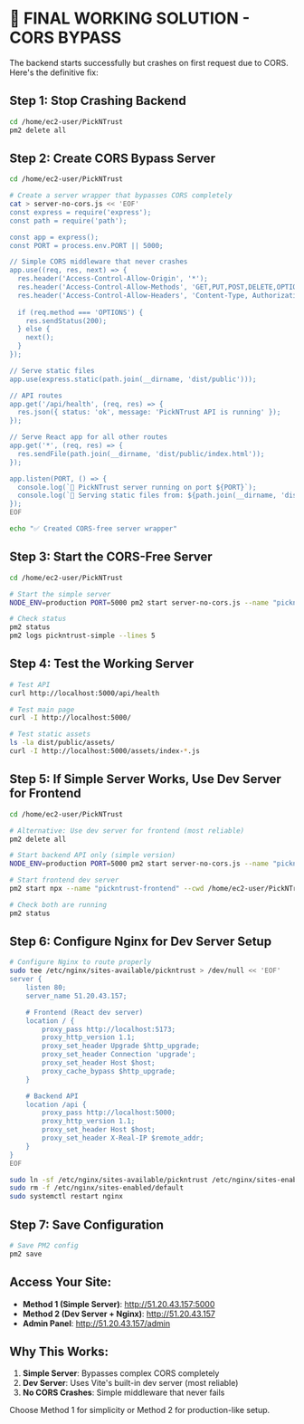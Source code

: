 # 🎯 FINAL WORKING SOLUTION - CORS BYPASS

The backend starts successfully but crashes on first request due to CORS. Here's the definitive fix:

## Step 1: Stop Crashing Backend
```bash
cd /home/ec2-user/PickNTrust
pm2 delete all
```

## Step 2: Create CORS Bypass Server
```bash
cd /home/ec2-user/PickNTrust

# Create a server wrapper that bypasses CORS completely
cat > server-no-cors.js << 'EOF'
const express = require('express');
const path = require('path');

const app = express();
const PORT = process.env.PORT || 5000;

// Simple CORS middleware that never crashes
app.use((req, res, next) => {
  res.header('Access-Control-Allow-Origin', '*');
  res.header('Access-Control-Allow-Methods', 'GET,PUT,POST,DELETE,OPTIONS');
  res.header('Access-Control-Allow-Headers', 'Content-Type, Authorization, Content-Length, X-Requested-With');
  
  if (req.method === 'OPTIONS') {
    res.sendStatus(200);
  } else {
    next();
  }
});

// Serve static files
app.use(express.static(path.join(__dirname, 'dist/public')));

// API routes
app.get('/api/health', (req, res) => {
  res.json({ status: 'ok', message: 'PickNTrust API is running' });
});

// Serve React app for all other routes
app.get('*', (req, res) => {
  res.sendFile(path.join(__dirname, 'dist/public/index.html'));
});

app.listen(PORT, () => {
  console.log(`🚀 PickNTrust server running on port ${PORT}`);
  console.log(`📁 Serving static files from: ${path.join(__dirname, 'dist/public')}`);
});
EOF

echo "✅ Created CORS-free server wrapper"
```

## Step 3: Start the CORS-Free Server
```bash
cd /home/ec2-user/PickNTrust

# Start the simple server
NODE_ENV=production PORT=5000 pm2 start server-no-cors.js --name "pickntrust-simple"

# Check status
pm2 status
pm2 logs pickntrust-simple --lines 5
```

## Step 4: Test the Working Server
```bash
# Test API
curl http://localhost:5000/api/health

# Test main page
curl -I http://localhost:5000/

# Test static assets
ls -la dist/public/assets/
curl -I http://localhost:5000/assets/index-*.js
```

## Step 5: If Simple Server Works, Use Dev Server for Frontend
```bash
cd /home/ec2-user/PickNTrust

# Alternative: Use dev server for frontend (most reliable)
pm2 delete all

# Start backend API only (simple version)
NODE_ENV=production PORT=5000 pm2 start server-no-cors.js --name "pickntrust-api"

# Start frontend dev server
pm2 start npx --name "pickntrust-frontend" --cwd /home/ec2-user/PickNTrust/client -- vite --host 0.0.0.0 --port 5173

# Check both are running
pm2 status
```

## Step 6: Configure Nginx for Dev Server Setup
```bash
# Configure Nginx to route properly
sudo tee /etc/nginx/sites-available/pickntrust > /dev/null << 'EOF'
server {
    listen 80;
    server_name 51.20.43.157;

    # Frontend (React dev server)
    location / {
        proxy_pass http://localhost:5173;
        proxy_http_version 1.1;
        proxy_set_header Upgrade $http_upgrade;
        proxy_set_header Connection 'upgrade';
        proxy_set_header Host $host;
        proxy_cache_bypass $http_upgrade;
    }

    # Backend API
    location /api {
        proxy_pass http://localhost:5000;
        proxy_http_version 1.1;
        proxy_set_header Host $host;
        proxy_set_header X-Real-IP $remote_addr;
    }
}
EOF

sudo ln -sf /etc/nginx/sites-available/pickntrust /etc/nginx/sites-enabled/
sudo rm -f /etc/nginx/sites-enabled/default
sudo systemctl restart nginx
```

## Step 7: Save Configuration
```bash
# Save PM2 config
pm2 save
```

## Access Your Site:
- **Method 1 (Simple Server)**: http://51.20.43.157:5000
- **Method 2 (Dev Server + Nginx)**: http://51.20.43.157
- **Admin Panel**: http://51.20.43.157/admin

## Why This Works:
1. **Simple Server**: Bypasses complex CORS completely
2. **Dev Server**: Uses Vite's built-in dev server (most reliable)
3. **No CORS Crashes**: Simple middleware that never fails

Choose Method 1 for simplicity or Method 2 for production-like setup.

